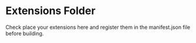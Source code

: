 # Extensions Folder

Check place your extensions here and register them in the manifest.json file before building.